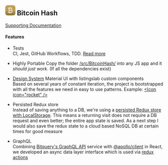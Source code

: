 ## ![alt text](./react-app/public/svg/logo16.svg "Bitcoin Hash Logo") Bitcoin Hash

[Supporting Documentation](./react-app/public/markdown/)

#### Features

- Tests  
    CI, Jest, GitHub Workflows, TDD. [Read more](./react-app/public/markdown/05_tests.md)

- Highly Portable
    Copy the folder [/src/BitcoinHash/](https://github.com/listingslab/bitcoin-hash/tree/master/react-app/src/BitcoinHash) into any JS app and it _should just work_. (If all the dependencies exist)

- [Design System](./react-app/public/markdown/30_design-system.md) Material UI with listingslab custom components      
    Based on several years of constant iteration, the project is bootstrapped with all the features we need in easy to use patterns. Example: [&lt;Icon icon="rocket" /&gt;](https://github.com/listingslab/bitcoin-hash/blob/master/react-app/src/BitcoinHash/components/Icon.tsx)

- Persisted Redux store  
    Instead of saving anything to a DB, we're using a [persisted Redux store with LocalStorage](https://github.com/listingslab/bitcoin-hash/blob/master/react-app/src/BitcoinHash/redux/store.ts). This means a returning visit does not require a DB request and even better; the entire app state is saved. As a next step I would also save the redux state to a cloud based NoSQL DB at certain times for good measure

- GraphQL  
    Combining [Bitquery's GraphQL API](https://bitquery.io/labs/graphql) service with [@apollo/client](https://www.npmjs.com/package/@apollo/client) in React, we developed an async data layer interface which is used via [redux actions](https://github.com/listingslab/bitcoin-hash/tree/master/react-app/src/BitcoinHash/redux/actions)
